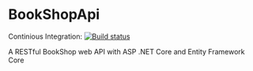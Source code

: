 # BookShopApi
Continious Integration: [![Build status](https://ci.appveyor.com/api/projects/status/bc01vuiv8mki1tro?svg=true)](https://ci.appveyor.com/project/Teodor37712/bookshopapi)

A RESTful BookShop web API with ASP .NET Core and Entity Framework Core
